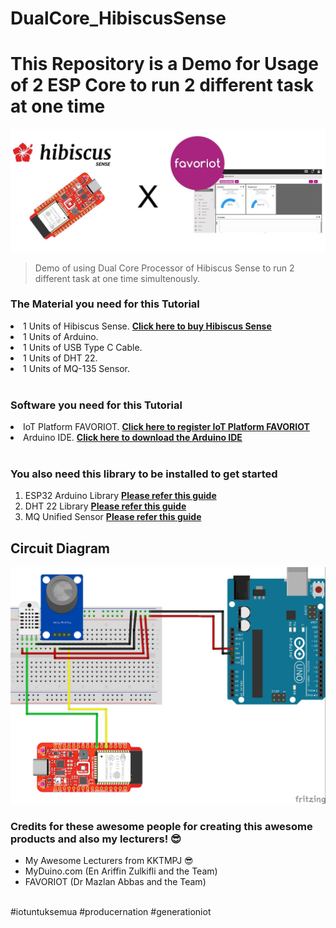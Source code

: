 # DualCore_HibiscusSense
# This Repository is a Demo for Usage of 2 ESP Core to run 2 different task at one time

  <p align="center"><img src="https://github.com/Coderakid01/Medias/blob/main/poster1.jpg" width="900"></a></p>
  
  >Demo of using Dual Core Processor of Hibiscus Sense to run 2 different task at one time simultenously.
   
  <h3>The Material you need for this Tutorial</h3>
  <li>1 Units of Hibiscus Sense. <b><a href="https://myduino.com/product/myd-036/" target="_blank"> Click here to buy Hibiscus Sense</a></b></li>
  <li>1 Units of Arduino.</li>
  <li>1 Units of USB Type C Cable.</li>
  <li>1 Units of DHT 22.</li>
  <LI>1 Units of MQ-135 Sensor.</li>
  
  </br>
  
  <h3>Software you need for this Tutorial</h3>
  <li>IoT Platform FAVORIOT. <b><a href="https://platform.favoriot.com/v2/login" target="_blank"> Click here to register IoT Platform FAVORIOT</a></b></li>
  <li>Arduino IDE. <b><a href="https://www.arduino.cc/en/Main/Software_" target="_blank"> Click here to download the Arduino IDE</a></b></li>
  
  </br>
  
  <h3>You also need this library to be installed to get started</h3>
  
  <ol>
  <li>ESP32 Arduino Library <b><a href="https://github.com/espressif/arduino-esp32" target="_blank"> Please refer this guide </a></b></li>
  <li>DHT 22 Library <b><a href="https://github.com/adafruit/DHT-sensor-library" target="_blank"> Please refer this guide </a></b></li>
  <li>MQ Unified Sensor <b><a href="https://github.com/miguel5612/MQSensorsLib" target="_blank"> Please refer this guide </a></b></li>
  </ol>
  
  ## Circuit Diagram

<p align="center"><img src="https://github.com/Coderakid01/Medias/blob/main/poster6.jpg" width="900"></a></p>
  
  
<h3>Credits for these awesome people for creating this awesome products and also my lecturers! 😎</h3>

<ul>
  <li> My Awesome Lecturers from KKTMPJ 😎 </li>
  <li> MyDuino.com  (En Ariffin Zulkifli and the Team)</li>
  <li> FAVORIOT (Dr Mazlan Abbas and the Team)</li>
</ul>

</br>

<footer> #iotuntuksemua #producernation #generationiot </footer>
